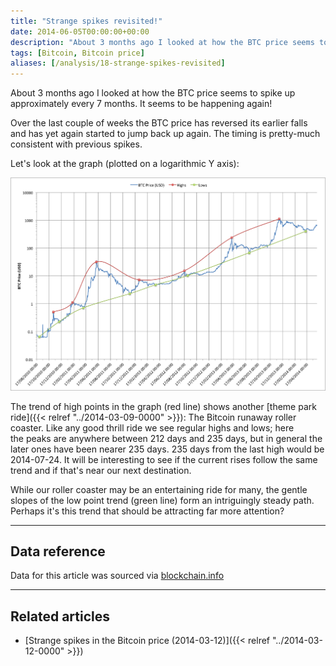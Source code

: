 ```yaml
---
title: "Strange spikes revisited!"
date: 2014-06-05T00:00:00+00:00
description: "About 3 months ago I looked at how the BTC price seems to spike up approximately every 7 months.  It seems to be happening again!"
tags: [Bitcoin, Bitcoin price]
aliases: [/analysis/18-strange-spikes-revisited]
---
```

About 3 months ago I looked at how the BTC price seems to spike up
approximately every 7 months.  It seems to be happening again!

Over the last couple of weeks the BTC price has reversed its earlier
falls and has yet again started to jump back up again.  The timing is
pretty-much consistent with previous spikes.

Let's look at the graph (plotted on a logarithmic Y axis):

![Chart of BTC price over time](./BTC-price.png)

The trend of high points in the graph (red line) shows another
[theme park ride]({{< relref "../2014-03-09-0000" >}}):
The Bitcoin runaway roller coaster.  Like any good thrill ride we see
regular highs and lows; here the peaks are anywhere between 212 days and
235 days, but in general the later ones have been nearer 235 days.  235
days from the last high would be 2014-07-24.  It will be interesting to
see if the current rises follow the same trend and if that's near our
next destination.

While our roller coaster may be an entertaining ride for many, the
gentle slopes of the low point trend (green line) form an intriguingly
steady path.  Perhaps it's this trend that should be attracting far more
attention?

---

## Data reference

Data for this article was sourced via [blockchain.info](http://blockchain.info)

---

## Related articles

- [Strange spikes in the Bitcoin price (2014-03-12)]({{< relref "../2014-03-12-0000" >}})
